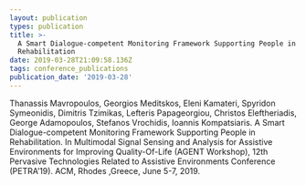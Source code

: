 ```yaml
---
layout: publication
types: publication
title: >-
  A Smart Dialogue-competent Monitoring Framework Supporting People in
  Rehabilitation
date: 2019-03-28T21:09:58.136Z
tags: conference_publications
publication_date: '2019-03-28'
---
```

Thanassis Mavropoulos, Georgios Meditskos, Eleni Kamateri, Spyridon Symeonidis, Dimitris Tzimikas, Lefteris Papageorgiou, Christos Eleftheriadis, George Adamopoulos, Stefanos Vrochidis, Ioannis Kompatsiaris. A Smart Dialogue-competent Monitoring Framework Supporting People in Rehabilitation. In Multimodal Signal Sensing and Analysis for Assistive Environments for Improving Quality-Of-Life (AGENT Workshop), 12th Pervasive Technologies Related to Assistive Environments Conference (PETRA’19). ACM, Rhodes ,Greece, June 5-7, 2019.

